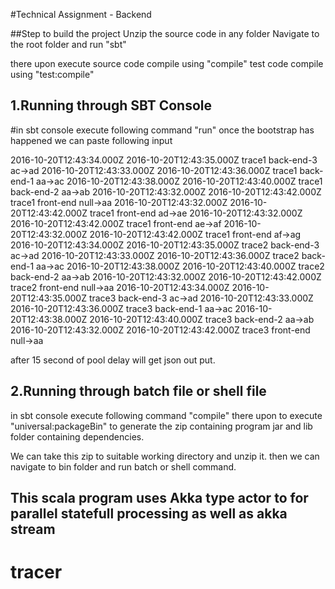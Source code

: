 #Technical Assignment - Backend

##Step to build the project
Unzip the source code in any folder
Navigate to the root folder and run "sbt"

there upon execute 
source code compile using "compile"
test code compile using "test:compile"

## 1.Running through SBT Console
#in sbt console execute following command "run"
once the bootstrap has happened we can paste
following input 


2016-10-20T12:43:34.000Z 2016-10-20T12:43:35.000Z trace1 back-end-3 ac->ad
2016-10-20T12:43:33.000Z 2016-10-20T12:43:36.000Z trace1 back-end-1 aa->ac
2016-10-20T12:43:38.000Z 2016-10-20T12:43:40.000Z trace1 back-end-2 aa->ab
2016-10-20T12:43:32.000Z 2016-10-20T12:43:42.000Z trace1 front-end null->aa
2016-10-20T12:43:32.000Z 2016-10-20T12:43:42.000Z trace1 front-end ad->ae
2016-10-20T12:43:32.000Z 2016-10-20T12:43:42.000Z trace1 front-end ae->af
2016-10-20T12:43:32.000Z 2016-10-20T12:43:42.000Z trace1 front-end af->ag
2016-10-20T12:43:34.000Z 2016-10-20T12:43:35.000Z trace2 back-end-3 ac->ad
2016-10-20T12:43:33.000Z 2016-10-20T12:43:36.000Z trace2 back-end-1 aa->ac
2016-10-20T12:43:38.000Z 2016-10-20T12:43:40.000Z trace2 back-end-2 aa->ab
2016-10-20T12:43:32.000Z 2016-10-20T12:43:42.000Z trace2 front-end null->aa
2016-10-20T12:43:34.000Z 2016-10-20T12:43:35.000Z trace3 back-end-3 ac->ad
2016-10-20T12:43:33.000Z 2016-10-20T12:43:36.000Z trace3 back-end-1 aa->ac
2016-10-20T12:43:38.000Z 2016-10-20T12:43:40.000Z trace3 back-end-2 aa->ab
2016-10-20T12:43:32.000Z 2016-10-20T12:43:42.000Z trace3 front-end null->aa 

after 15 second of pool delay will get json out put.

## 2.Running through batch file or shell file
in sbt console execute following command "compile"
there upon to execute "universal:packageBin" to generate the zip containing program jar and lib folder containing 
dependencies.

We can take this zip to suitable working directory and unzip it.
then we can navigate to bin folder and run batch or shell command.





## This scala program uses Akka type actor to for parallel statefull processing as well as akka stream



# tracer
